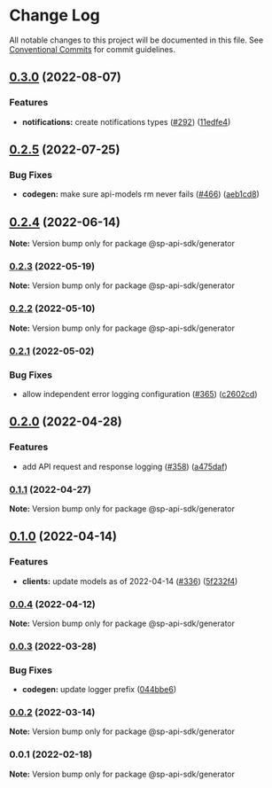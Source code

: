 # Change Log

All notable changes to this project will be documented in this file.
See [Conventional Commits](https://conventionalcommits.org) for commit guidelines.

## [0.3.0](https://github.com/bizon/selling-partner-api-sdk/compare/@sp-api-sdk/generator@0.2.5...@sp-api-sdk/generator@0.3.0) (2022-08-07)

### Features

* **notifications:** create notifications types ([#292](https://github.com/bizon/selling-partner-api-sdk/issues/292)) ([11edfe4](https://github.com/bizon/selling-partner-api-sdk/commit/11edfe4306b9ce54aaba1fc17a8c177a5ef57bb8))

## [0.2.5](https://github.com/bizon/selling-partner-api-sdk/compare/@sp-api-sdk/generator@0.2.4...@sp-api-sdk/generator@0.2.5) (2022-07-25)

### Bug Fixes

* **codegen:** make sure api-models rm never fails ([#466](https://github.com/bizon/selling-partner-api-sdk/issues/466)) ([aeb1cd8](https://github.com/bizon/selling-partner-api-sdk/commit/aeb1cd8b56a4d4a163347822cf6ee24dafcc205c))

## [0.2.4](https://github.com/bizon/selling-partner-api-sdk/compare/@sp-api-sdk/generator@0.2.3...@sp-api-sdk/generator@0.2.4) (2022-06-14)

**Note:** Version bump only for package @sp-api-sdk/generator

### [0.2.3](https://github.com/bizon/selling-partner-api-sdk/compare/@sp-api-sdk/generator@0.2.2...@sp-api-sdk/generator@0.2.3) (2022-05-19)

**Note:** Version bump only for package @sp-api-sdk/generator

### [0.2.2](https://github.com/bizon/selling-partner-api-sdk/compare/@sp-api-sdk/generator@0.2.1...@sp-api-sdk/generator@0.2.2) (2022-05-10)

**Note:** Version bump only for package @sp-api-sdk/generator

### [0.2.1](https://github.com/bizon/selling-partner-api-sdk/compare/@sp-api-sdk/generator@0.2.0...@sp-api-sdk/generator@0.2.1) (2022-05-02)

### Bug Fixes

* allow independent error logging configuration ([#365](https://github.com/bizon/selling-partner-api-sdk/issues/365)) ([c2602cd](https://github.com/bizon/selling-partner-api-sdk/commit/c2602cda750a2634de5e1a188bb8e12cfb4feb15))

## [0.2.0](https://github.com/bizon/selling-partner-api-sdk/compare/@sp-api-sdk/generator@0.1.1...@sp-api-sdk/generator@0.2.0) (2022-04-28)

### Features

* add API request and response logging ([#358](https://github.com/bizon/selling-partner-api-sdk/issues/358)) ([a475daf](https://github.com/bizon/selling-partner-api-sdk/commit/a475daf869450ce0e5cb03b8ea31e7b5ebca9132))

### [0.1.1](https://github.com/bizon/selling-partner-api-sdk/compare/@sp-api-sdk/generator@0.1.0...@sp-api-sdk/generator@0.1.1) (2022-04-27)

**Note:** Version bump only for package @sp-api-sdk/generator

## [0.1.0](https://github.com/bizon/selling-partner-api-sdk/compare/@sp-api-sdk/generator@0.0.4...@sp-api-sdk/generator@0.1.0) (2022-04-14)

### Features

* **clients:** update models as of 2022-04-14 ([#336](https://github.com/bizon/selling-partner-api-sdk/issues/336)) ([5f232f4](https://github.com/bizon/selling-partner-api-sdk/commit/5f232f43cd5a5873fd064276f1f19ae77a7048fe))

### [0.0.4](https://github.com/bizon/selling-partner-api-sdk/compare/@sp-api-sdk/generator@0.0.3...@sp-api-sdk/generator@0.0.4) (2022-04-12)

**Note:** Version bump only for package @sp-api-sdk/generator

### [0.0.3](https://github.com/bizon/selling-partner-api-sdk/compare/@sp-api-sdk/generator@0.0.2...@sp-api-sdk/generator@0.0.3) (2022-03-28)

### Bug Fixes

* **codegen:** update logger prefix ([044bbe6](https://github.com/bizon/selling-partner-api-sdk/commit/044bbe65b23ec5f6941fe41d30955e95f49d4b11))

### [0.0.2](https://github.com/bizon/selling-partner-api-sdk/compare/@sp-api-sdk/generator@0.0.1...@sp-api-sdk/generator@0.0.2) (2022-03-14)

**Note:** Version bump only for package @sp-api-sdk/generator

### 0.0.1 (2022-02-18)

**Note:** Version bump only for package @sp-api-sdk/generator
